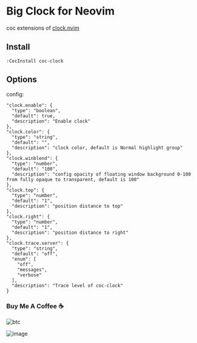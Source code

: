 # Big Clock for Neovim

coc extensions of [clock.nvim](https://github.com/iamcco/clock.nvim)

## Install

``` vim
:CocInstall coc-clock
```

## Options

config:

``` jsonc
"clock.enable": {
  "type": "boolean",
  "default": true,
  "description": "Enable clock"
},
"clock.color": {
  "type": "string",
  "default": "",
  "description": "clock color, default is Normal highlight group"
},
"clock.winblend": {
  "type": "number",
  "default": "100",
  "description": "config opacity of floating window background 0-100 from fully opaque to transparent, default is 100"
},
"clock.top": {
  "type": "number",
  "default": "1",
  "description": "position distance to top"
},
"clock.right": {
  "type": "number",
  "default": "1",
  "description": "position distance to right"
},
"clock.trace.server": {
  "type": "string",
  "default": "off",
  "enum": [
    "off",
    "messages",
    "verbose"
  ],
  "description": "Trace level of coc-clock"
}
```

### Buy Me A Coffee ☕️

![btc](https://img.shields.io/keybase/btc/iamcco.svg?style=popout-square)

![image](https://user-images.githubusercontent.com/5492542/42771079-962216b0-8958-11e8-81c0-520363ce1059.png)
